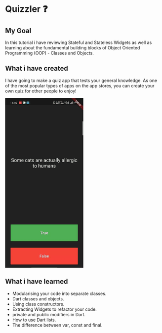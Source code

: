 # Quizzler ❓
## My Goal

In this tutorial i have reviewing Stateful and Stateless Widgets as well as learning about the fundamental building blocks of Object Oriented Programming (OOP) - Classes and Objects.


## What i have created

I have going to make a quiz app that tests your general knowledge. As one of the most popular types of apps on the app stores, you can create your own quiz for other people to enjoy!

![Finished App](https://github.com/ayushtiwari653/quizzler/blob/master/quizzler.gif)

## What i have learned

- Modularising your code into separate classes.
- Dart classes and objects.
- Using class constructors.
- Extracting Widgets to refactor your code.
- private and public modifiers in Dart.
- How to use Dart lists.
- The difference between var, const and final.
